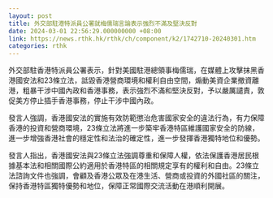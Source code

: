 ```yaml
---
layout: post
title: 外交部駐港特派員公署就梅儒瑞言論表示強烈不滿及堅決反對
date: 2024-03-01 22:56:29.000000000 +08:00
link: https://news.rthk.hk/rthk/ch/component/k2/1742710-20240301.htm
categories: rthk
---
```


外交部駐香港特派員公署表示，針對美國駐港總領事梅儒瑞，在媒體上攻擊抹黑香港國安法和23條立法，詆毀香港營商環境和權利自由空間，煽動美資企業撤資離港，粗暴干涉中國內政和香港事務，表示強烈不滿和堅決反對，予以嚴厲譴責，敦促美方停止插手香港事務，停止干涉中國內政。

發言人強調，香港國安法的實施有效防範懲治危害國家安全的違法行為，有力保障香港的投資和營商環境，23條立法將進一步築牢香港特區維護國家安全的防線，進一步增強香港社會的穩定性和法治的確定性，進一步發揮香港獨特地位和優勢。

發言人指出，香港國安法與23條立法強調尊重和保障人權，依法保護香港居民根據基本法和相關國際公約適用於香港特區的相關規定享有的權利和自由。23條立法諮詢文件也強調，會顧及香港公眾及在港生活、營商或投資的外國社區的關注，保持香港特區獨特優勢和地位，保障正常國際交流活動在港順利開展。

